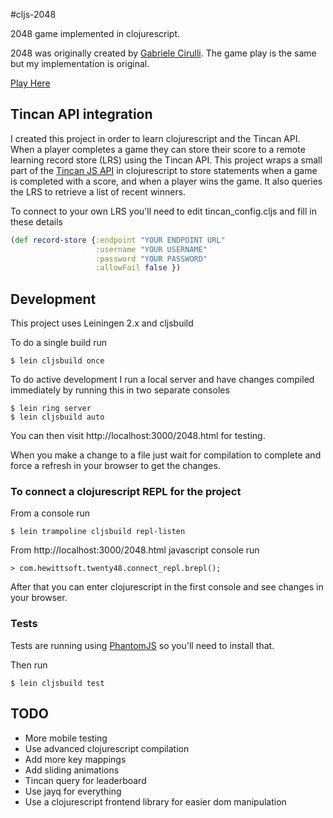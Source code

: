 #cljs-2048

2048 game implemented in clojurescript.

2048 was originally created by [Gabriele Cirulli](http://gabrielecirulli.com/works/2048). The game play is the same but my
implementation is original.

[Play Here](http://hewittsoft.com/2048/2048.html)

## Tincan API integration

I created this project in order to learn clojurescript and the Tincan API.
When a player completes a game they can store their score to a remote learning record store (LRS) using the Tincan API.
This project wraps a small part of the [Tincan JS API](https://github.com/RusticiSoftware/TinCanJS) in clojurescript to store
statements when a game is completed with a score, and when a player wins the game.  It also queries the LRS to retrieve a list
of recent winners.

To connect to your own LRS you'll need to edit tincan_config.cljs and fill in these details
``` clj
(def record-store {:endpoint "YOUR ENDPOINT URL"
                   :username "YOUR USERNAME"
                   :password "YOUR PASSWORD"
                   :allowFail false })
```

## Development

This project uses Leiningen 2.x and cljsbuild

To do a single build run
```
$ lein cljsbuild once
```

To do active development I run a local server and have changes compiled immediately by running this in two separate consoles

```
$ lein ring server
$ lein cljsbuild auto
```
You can then visit http://localhost:3000/2048.html for testing.  

When you make a change to a file just wait for compilation to
complete and force a refresh in your browser to get the changes.

### To connect a clojurescript REPL for the project
From a console run
```
$ lein trampoline cljsbuild repl-listen
```
From http://localhost:3000/2048.html javascript console run
```
> com.hewittsoft.twenty48.connect_repl.brepl();
```

After that you can enter clojurescript in the first console and see changes in your browser.

### Tests

Tests are running using [PhantomJS](http://phantomjs.org/) so you'll need to install that.

Then run
```
$ lein cljsbuild test
```

## TODO
- More mobile testing
- Use advanced clojurescript compilation
- Add more key mappings
- Add sliding animations
- Tincan query for leaderboard
- Use jayq for everything
- Use a clojurescript frontend library for easier dom manipulation
